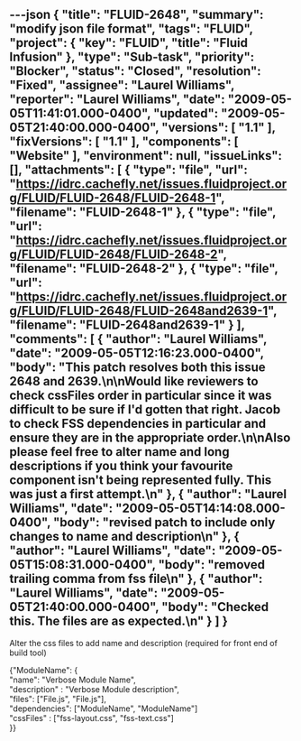 ---json
{
  "title": "FLUID-2648",
  "summary": "modify json file format",
  "tags": "FLUID",
  "project": {
    "key": "FLUID",
    "title": "Fluid Infusion"
  },
  "type": "Sub-task",
  "priority": "Blocker",
  "status": "Closed",
  "resolution": "Fixed",
  "assignee": "Laurel Williams",
  "reporter": "Laurel Williams",
  "date": "2009-05-05T11:41:01.000-0400",
  "updated": "2009-05-05T21:40:00.000-0400",
  "versions": [
    "1.1"
  ],
  "fixVersions": [
    "1.1"
  ],
  "components": [
    "Website"
  ],
  "environment": null,
  "issueLinks": [],
  "attachments": [
    {
      "type": "file",
      "url": "https://idrc.cachefly.net/issues.fluidproject.org/FLUID/FLUID-2648/FLUID-2648-1",
      "filename": "FLUID-2648-1"
    },
    {
      "type": "file",
      "url": "https://idrc.cachefly.net/issues.fluidproject.org/FLUID/FLUID-2648/FLUID-2648-2",
      "filename": "FLUID-2648-2"
    },
    {
      "type": "file",
      "url": "https://idrc.cachefly.net/issues.fluidproject.org/FLUID/FLUID-2648/FLUID-2648and2639-1",
      "filename": "FLUID-2648and2639-1"
    }
  ],
  "comments": [
    {
      "author": "Laurel Williams",
      "date": "2009-05-05T12:16:23.000-0400",
      "body": "This patch resolves both this issue 2648 and 2639.\n\nWould like reviewers to check cssFiles order in particular since it was difficult to be sure if I'd gotten that right. Jacob to check FSS dependencies in particular and ensure they are in the appropriate order.\n\nAlso please feel free to alter name and long descriptions if you think your favourite component isn't being represented fully. This was just a first attempt.\n"
    },
    {
      "author": "Laurel Williams",
      "date": "2009-05-05T14:14:08.000-0400",
      "body": "revised patch to include only changes to name and description\n"
    },
    {
      "author": "Laurel Williams",
      "date": "2009-05-05T15:08:31.000-0400",
      "body": "removed trailing comma from fss file\n"
    },
    {
      "author": "Laurel Williams",
      "date": "2009-05-05T21:40:00.000-0400",
      "body": "Checked this. The files are as expected.\n"
    }
  ]
}
---
Alter the css files to add name and description (required for front end of build tool)

{"ModuleName": {\
"name": "Verbose Module Name",\
"description" : "Verbose Module description",\
"files": \["File.js", "File.js"],\
"dependencies": \["ModuleName", "ModuleName"]\
"cssFiles" : \["fss-layout.css", "fss-text.css"]\
}}

        